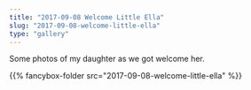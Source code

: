 ```yaml
---
title: "2017-09-08 Welcome Little Ella"
slug: "2017-09-08-welcome-little-ella"
type: "gallery"
---
```


Some photos of my daughter as we got welcome her.

{{% fancybox-folder src="2017-09-08-welcome-little-ella" %}}
